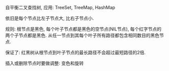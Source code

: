 自平衡二叉查找树, 应用: TreeSet, TreeMap, HashMap

依旧是每个节点比左子节点大, 比右子节点小.

规则: 
    根节点是黑色, 每个叶子节点都是黑色的空节点(NIL节点),
    每个红字节点的两个子节点都是黑色.
    从任一节点到其每个叶子所有路径都包含相同数目的黑色节点.

保证了: 红黑树从根节点到叶子节点的最长路径不会超过最短路径的2倍.

插入或删除节点时要做调整: 变色和旋转